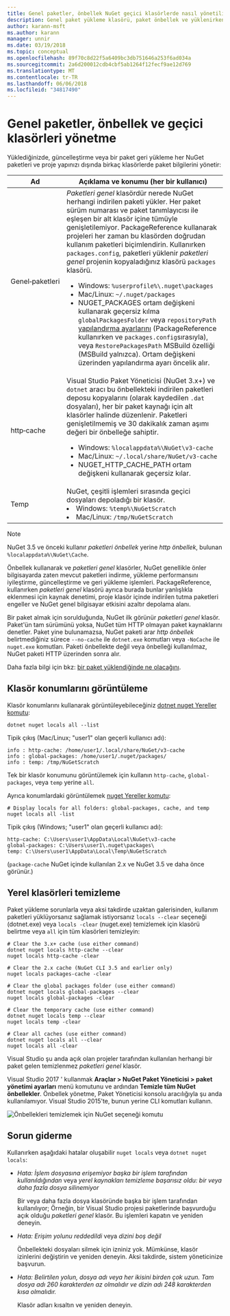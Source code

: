 ```yaml
---
title: Genel paketler, önbellek NuGet geçici klasörlerde nasıl yönetilir
description: Genel paket yükleme klasörü, paket önbellek ve yüklenirken kullanılan bir bilgisayar, geri yükleme ve güncelleştirme paketlerini mevcut geçici klasör yönetmek nasıl.
author: karann-msft
ms.author: karann
manager: unnir
ms.date: 03/19/2018
ms.topic: conceptual
ms.openlocfilehash: 89f70c8d22f5a6409bc3db751646a253f6ad034a
ms.sourcegitcommit: 2a6d200012cdb4cbf5ab1264f12fecf9ae12d769
ms.translationtype: MT
ms.contentlocale: tr-TR
ms.lasthandoff: 06/06/2018
ms.locfileid: "34817490"
---
```

# <a name="managing-the-global-packages-cache-and-temp-folders"></a>Genel paketler, önbellek ve geçici klasörleri yönetme

Yüklediğinizde, güncelleştirme veya bir paket geri yükleme her NuGet paketleri ve proje yapınızı dışında birkaç klasörlerde paket bilgilerini yönetir:

| Ad | Açıklama ve konumu (her bir kullanıcı)|
| --- | --- |
| Genel&#8209;paketleri | *Paketleri genel* klasördür nerede NuGet herhangi indirilen paketi yükler. Her paket sürüm numarası ve paket tanımlayıcısı ile eşleşen bir alt klasör içine tümüyle genişletilemiyor. PackageReference kullanarak projeleri her zaman bu klasörden doğrudan kullanım paketleri biçimlendirin. Kullanırken `packages.config`, paketleri yüklenir *paketleri genel* projenin kopyaladığınız klasörü `packages` klasörü.<br/><ul><li>Windows: `%userprofile%\.nuget\packages`</li><li>Mac/Linux: `~/.nuget/packages`</li><li>NUGET_PACKAGES ortam değişkeni kullanarak geçersiz kılma `globalPackagesFolder` veya `repositoryPath` [yapılandırma ayarlarını](../reference/nuget-config-file.md#config-section) (PackageReference kullanırken ve `packages.config`sırasıyla), veya `RestorePackagesPath` MSBuild özelliği (MSBuild yalnızca). Ortam değişkeni üzerinden yapılandırma ayarı öncelik alır.</li></ul> |
| http&#8209;cache | Visual Studio Paket Yöneticisi (NuGet 3.x+) ve `dotnet` aracı bu önbellekteki indirilen paketleri deposu kopyalarını (olarak kaydedilen `.dat` dosyaları), her bir paket kaynağı için alt klasörler halinde düzenlenir. Paketleri genişletilmemiş ve 30 dakikalık zaman aşımı değeri bir önbelleğe sahiptir.<br/><ul><li>Windows: `%localappdata%\NuGet\v3-cache`</li><li>Mac/Linux: `~/.local/share/NuGet/v3-cache`</li><li>NUGET_HTTP_CACHE_PATH ortam değişkeni kullanarak geçersiz kılar.</li></ul> |
| Temp | NuGet, çeşitli işlemleri sırasında geçici dosyaları depoladığı bir klasör.<br/><li>Windows: `%temp%\NuGetScratch`</li><li>Mac/Linux: `/tmp/NuGetScratch`</li></ul> |

> [!Note]
> NuGet 3.5 ve önceki kullanır *paketleri önbellek* yerine *http önbellek*, bulunan `%localappdata%\NuGet\Cache`.

Önbellek kullanarak ve *paketleri genel* klasörler, NuGet genellikle önler bilgisayarda zaten mevcut paketleri indirme, yükleme performansını iyileştirme, güncelleştirme ve geri yükleme işlemleri. PackageReference, kullanırken *paketleri genel* klasörü ayrıca burada bunlar yanlışlıkla eklenmesi için kaynak denetimi, proje klasör içinde indirilen tutma paketleri engeller ve NuGet genel bilgisayar etkisini azaltır depolama alanı.

Bir paket almak için sorulduğunda, NuGet ilk görünür *paketleri genel* klasör. Paket'ün tam sürümünü yoksa, NuGet tüm HTTP olmayan paket kaynaklarını denetler. Paket yine bulunamazsa, NuGet paketi arar *http önbellek* belirtmediğiniz sürece `--no-cache` ile `dotnet.exe` komutları veya `-NoCache` ile `nuget.exe` komutları. Paketi önbellekte değil veya önbelleği kullanılmaz, NuGet paketi HTTP üzerinden sonra alır.

Daha fazla bilgi için bkz: [bir paket yüklendiğinde ne olacağını](ways-to-install-a-package.md#what-happens-when-a-package-is-installed).

## <a name="viewing-folder-locations"></a>Klasör konumlarını görüntüleme

Klasör konumlarını kullanarak görüntüleyebileceğiniz [dotnet nuget Yereller komutu](/dotnet/core/tools/dotnet-nuget-locals):

```cli
dotnet nuget locals all --list
```

Tipik çıkış (Mac/Linux; "user1" olan geçerli kullanıcı adı):

```output
info : http-cache: /home/user1/.local/share/NuGet/v3-cache
info : global-packages: /home/user1/.nuget/packages/
info : temp: /tmp/NuGetScratch
```

Tek bir klasör konumunu görüntülemek için kullanın `http-cache`, `global-packages`, veya `temp` yerine `all`. 

Ayrıca konumlardaki görüntülemek [nuget Yereller komutu](../tools/cli-ref-locals.md):

```cli
# Display locals for all folders: global-packages, cache, and temp
nuget locals all -list
```

Tipik çıkış (Windows; "user1" olan geçerli kullanıcı adı):

```output
http-cache: C:\Users\user1\AppData\Local\NuGet\v3-cache
global-packages: C:\Users\user1\.nuget\packages\
temp: C:\Users\user1\AppData\Local\Temp\NuGetScratch
```

(`package-cache` NuGet içinde kullanılan 2.x ve NuGet 3.5 ve daha önce görünür.)

## <a name="clearing-local-folders"></a>Yerel klasörleri temizleme

Paket yükleme sorunlarla veya aksi takdirde uzaktan galerisinden, kullanım paketleri yüklüyorsanız sağlamak istiyorsanız `locals --clear` seçeneği (dotnet.exe) veya `locals -clear` (nuget.exe) temizlemek için klasörü belirtme veya `all` için tüm klasörleri temizleyin:

```cli
# Clear the 3.x+ cache (use either command)
dotnet nuget locals http-cache --clear
nuget locals http-cache -clear

# Clear the 2.x cache (NuGet CLI 3.5 and earlier only)
nuget locals packages-cache -clear

# Clear the global packages folder (use either command)
dotnet nuget locals global-packages --clear
nuget locals global-packages -clear

# Clear the temporary cache (use either command)
dotnet nuget locals temp --clear
nuget locals temp -clear

# Clear all caches (use either command)
dotnet nuget locals all --clear
nuget locals all -clear
```

Visual Studio şu anda açık olan projeler tarafından kullanılan herhangi bir paket gelen temizlenmez *paketleri genel* klasör.

Visual Studio 2017 ' kullanmak **Araçlar > NuGet Paket Yöneticisi > paket yönetimi ayarları** menü komutunu ve ardından **Temizle tüm NuGet önbellekler**. Önbellek yönetme, Paket Yöneticisi konsolu aracılığıyla şu anda kullanılamıyor. Visual Studio 2015'te, bunun yerine CLI komutları kullanın.

![Önbellekleri temizlemek için NuGet seçeneği komutu](media/options-clear-caches.png)

## <a name="troubleshooting-errors"></a>Sorun giderme

Kullanırken aşağıdaki hatalar oluşabilir `nuget locals` veya `dotnet nuget locals`:

- *Hata: İşlem dosyasına erişemiyor <package> başka bir işlem tarafından kullanıldığından* veya *yerel kaynakları temizleme başarısız oldu: bir veya daha fazla dosya silinemiyor*

    Bir veya daha fazla dosya klasöründe başka bir işlem tarafından kullanılıyor; Örneğin, bir Visual Studio projesi paketlerinde başvurduğu açık olduğu *paketleri genel* klasör. Bu işlemleri kapatın ve yeniden deneyin.

- *Hata: Erişim yolunu <path> reddedildi* veya *dizini boş değil*

    Önbellekteki dosyaları silmek için izniniz yok. Mümkünse, klasör izinlerini değiştirin ve yeniden deneyin. Aksi takdirde, sistem yöneticinize başvurun.

- *Hata: Belirtilen yolun, dosya adı veya her ikisini birden çok uzun. Tam dosya adı 260 karakterden az olmalıdır ve dizin adı 248 karakterden kısa olmalıdır.*

    Klasör adları kısaltın ve yeniden deneyin.
